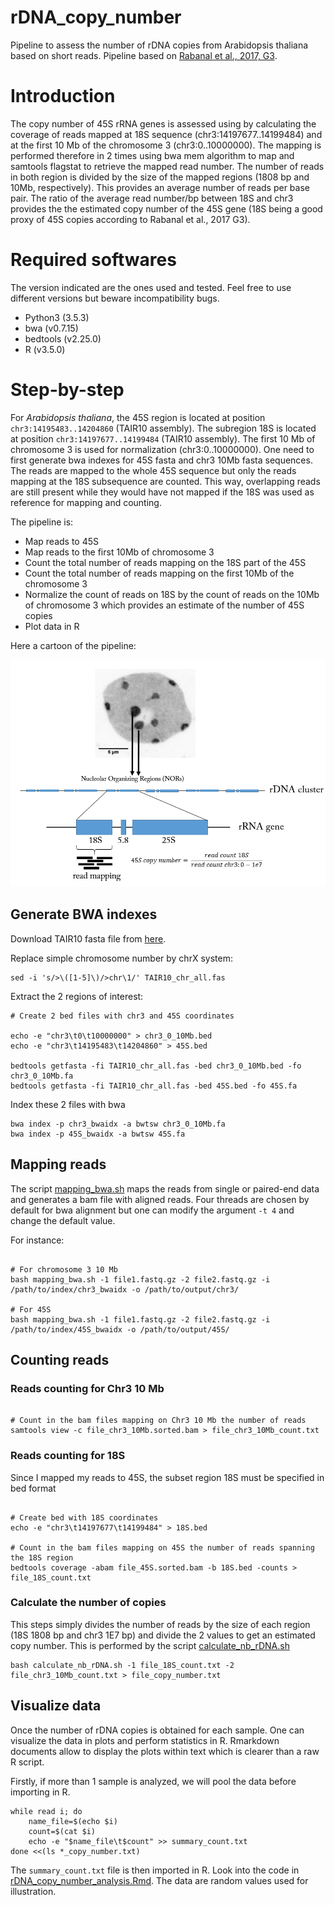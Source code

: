 # rDNA_copy_number
Pipeline to assess the number of rDNA copies from Arabidopsis thaliana based on short reads. Pipeline based on [Rabanal et al., 2017, G3](https://www.g3journal.org/content/7/4/1201).



# Introduction
The copy number of 45S rRNA genes is assessed using by calculating the coverage of reads mapped at 18S sequence (chr3:14197677..14199484) and at the first 10 Mb of the chromosome 3 (chr3:0..10000000). The mapping is performed therefore in 2 times using bwa mem algorithm to map and samtools flagstat to retrieve the mapped read number. The number of reads in both region is divided by the size of the mapped regions (1808 bp and 10Mb, respectively). This provides an average number of reads per base pair. The ratio of the average read number/bp between 18S and chr3 provides the the estimated copy number of the 45S gene (18S being a good proxy of 45S copies according to Rabanal et al., 2017 G3).

# Required softwares

The version indicated are the ones used and tested. Feel free to use different versions but beware incompatibility bugs.
* Python3 (3.5.3)
* bwa (v0.7.15)
* bedtools (v2.25.0)
* R (v3.5.0)

# Step-by-step

For *Arabidopsis thaliana*, the 45S region is located at position `chr3:14195483..14204860` (TAIR10 assembly). The subregion 18S is located at position `chr3:14197677..14199484` (TAIR10 assembly). The first 10 Mb of chromosome 3 is used for normalization (chr3:0..10000000). One need to first generate bwa indexes for 45S fasta and chr3 10Mb fasta sequences. The reads are mapped to the whole 45S sequence but only the reads mapping at the 18S subsequence are counted. This way, overlapping reads are still present while they would have not mapped if the 18S was used as reference for mapping and counting.

The pipeline is:
* Map reads to 45S
* Map reads to the first 10Mb of chromosome 3
* Count the total number of reads mapping on the 18S part of the 45S
* Count the total number of reads mapping on the first 10Mb of the chromosome 3
* Normalize the count of reads on 18S by the count of reads on the 10Mb of chromosome 3 which provides an estimate of the number of 45S copies
* Plot data in R


Here a cartoon of the pipeline:

![](images/summary_pipeline.png)

## Generate BWA indexes


Download TAIR10 fasta file from [here](https://arabidopsis.org/download_files/Genes/TAIR10_genome_release/TAIR10_chromosome_files/TAIR10_chr_all.fas).


Replace simple chromosome number by chrX system:

```{bash}
sed -i 's/>\([1-5]\)/>chr\1/' TAIR10_chr_all.fas
```

Extract the 2 regions of interest:

```{bash}
# Create 2 bed files with chr3 and 45S coordinates

echo -e "chr3\t0\t10000000" > chr3_0_10Mb.bed
echo -e "chr3\t14195483\t14204860" > 45S.bed

bedtools getfasta -fi TAIR10_chr_all.fas -bed chr3_0_10Mb.bed -fo chr3_0_10Mb.fa
bedtools getfasta -fi TAIR10_chr_all.fas -bed 45S.bed -fo 45S.fa
```

Index these 2 files with bwa

```{bash}
bwa index -p chr3_bwaidx -a bwtsw chr3_0_10Mb.fa
bwa index -p 45S_bwaidx -a bwtsw 45S.fa
```


## Mapping reads

The script [mapping_bwa.sh](mapping_bwa.sh) maps the reads from single or paired-end data and generates a bam file with aligned reads. Four threads are chosen by default for bwa alignment but one can modify the argument `-t 4` and change the default value.


For instance:

```{bash}

# For chromosome 3 10 Mb
bash mapping_bwa.sh -1 file1.fastq.gz -2 file2.fastq.gz -i /path/to/index/chr3_bwaidx -o /path/to/output/chr3/

# For 45S
bash mapping_bwa.sh -1 file1.fastq.gz -2 file2.fastq.gz -i /path/to/index/45S_bwaidx -o /path/to/output/45S/

```

## Counting reads 

### Reads counting for Chr3 10 Mb

```{bash}

# Count in the bam files mapping on Chr3 10 Mb the number of reads
samtools view -c file_chr3_10Mb.sorted.bam > file_chr3_10Mb_count.txt

```


### Reads counting for 18S

Since I mapped my reads to 45S, the subset region 18S must be specified in bed format

```{bash}

# Create bed with 18S coordinates
echo -e "chr3\t14197677\t14199484" > 18S.bed

# Count in the bam files mapping on 45S the number of reads spanning the 18S region
bedtools coverage -abam file_45S.sorted.bam -b 18S.bed -counts > file_18S_count.txt

```

### Calculate the number of copies

This steps simply divides the number of reads by the size of each region (18S 1808 bp and chr3 1E7 bp) and divide the 2 values to get an estimated copy number. This is performed by the script [calculate_nb_rDNA.sh](calculate_nb_rDNA.sh)

```{bash}
bash calculate_nb_rDNA.sh -1 file_18S_count.txt -2 file_chr3_10Mb_count.txt > file_copy_number.txt
```

## Visualize data

Once the number of rDNA copies is obtained for each sample. One can visualize the data in plots and perform statistics in R.
Rmarkdown documents allow to display the plots within text which is clearer than a raw R script.

Firstly, if more than 1 sample is analyzed, we will pool the data before importing in R.


```{bash}
while read i; do
	name_file=$(echo $i)
	count=$(cat $i)
	echo -e "$name_file\t$count" >> summary_count.txt
done <<(ls *_copy_number.txt) 
``` 

The `summary_count.txt` file is then imported in R. Look into the code in [rDNA_copy_number_analysis.Rmd](rDNA_copy_number_analysis.Rmd). The data are random values used for illustration.

